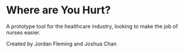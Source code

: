 # Where are You Hurt?

A prototype tool for the healthcare industry, looking to make the job of nurses easier.

Created by Jordan Fleming and Joshua Chan
